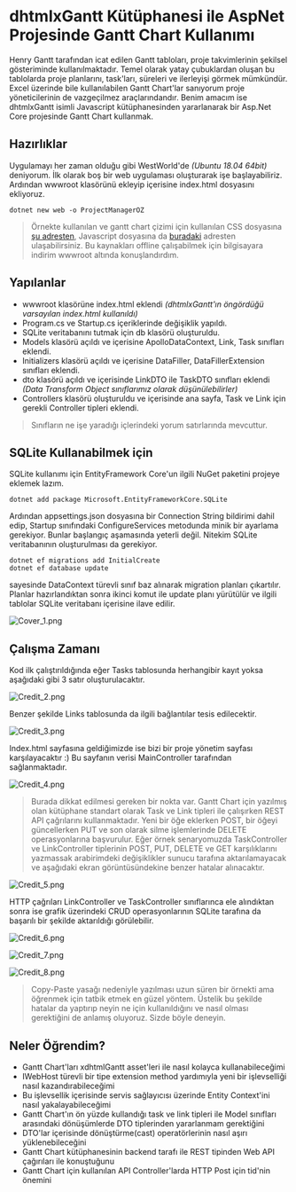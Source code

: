 # dhtmlxGantt Kütüphanesi ile AspNet Projesinde Gantt Chart Kullanımı

Henry Gantt tarafından icat edilen Gantt tabloları, proje takvimlerinin şekilsel gösteriminde kullanılmaktadır. Temel olarak yatay çubuklardan oluşan bu tablolarda proje planlarını, task'ları, süreleri ve ilerleyişi görmek mümkündür. Excel üzerinde bile kullanılabilen Gantt Chart'lar sanıyorum proje yöneticilerinin de vazgeçilmez araçlarındandır. Benim amacım ise dhtmlxGantt isimli Javascript kütüphanesinden yararlanarak bir Asp.Net Core projesinde Gantt Chart kullanmak. 

## Hazırlıklar

Uygulamayı her zaman olduğu gibi WestWorld'de _(Ubuntu 18.04 64bit)_ deniyorum. İlk olarak boş bir web uygulaması oluşturarak işe başlayabiliriz. Ardından wwwroot klasörünü ekleyip içerisine index.html dosyasını ekliyoruz.

```
dotnet new web -o ProjectManagerOZ
```

>Örnekte kullanılan ve gantt chart çizimi için kullanılan CSS dosyasına [şu adresten](https://cdn.dhtmlx.com/gantt/edge/dhtmlxgantt.css), Javascript dosyasına da [buradaki](https://cdn.dhtmlx.com/gantt/edge/dhtmlxgantt.js) adresten ulaşabilirsiniz. Bu kaynakları offline çalışabilmek için bilgisayara indirim wwwroot altında konuşlandırdım.

## Yapılanlar

- wwwroot klasörüne index.html eklendi _(dhtmlxGantt'ın öngördüğü varsayılan index.html kullanıldı)_
- Program.cs ve Startup.cs içeriklerinde değişiklik yapıldı.
- SQLite veritabanını tutmak için db klasörü oluşturuldu.
- Models klasörü açıldı ve içerisine ApolloDataContext, Link, Task sınıfları eklendi.
- Initializers klasörü açıldı ve içerisine DataFiller, DataFillerExtension sınıfları eklendi.
- dto klasörü açıldı ve içerisinde LinkDTO ile TaskDTO sınıfları eklendi _(Data Transform Object sınıflarımız olarak düşünülebilirler)_
- Controllers klasörü oluşturuldu ve içerisinde ana sayfa, Task ve Link için gerekli Controller tipleri eklendi.

>Sınıfların ne işe yaradığı içlerindeki yorum satırlarında mevcuttur.

## SQLite Kullanabilmek için

SQLite kullanımı için EntityFramework Core'un ilgili NuGet paketini projeye eklemek lazım.

```
dotnet add package Microsoft.EntityFrameworkCore.SQLite
```

Ardından appsettings.json dosyasına bir Connection String bildirimi dahil edip, Startup sınıfındaki ConfigureServices metodunda minik bir ayarlama gerekiyor. Bunlar başlangıç aşamasında yeterli değil. Nitekim SQLite veritabanının oluşturulması da gerekiyor.

```
dotnet ef migrations add InitialCreate
dotnet ef database update
```

sayesinde DataContext türevli sınıf baz alınarak migration planları çıkartılır. Planlar hazırlandıktan sonra ikinci komut ile update planı yürütülür ve ilgili tablolar SQLite veritabanı içerisine ilave edilir.

![Cover_1.png](./assets/Cover_1.png)

## Çalışma Zamanı

Kod ilk çalıştırıldığında eğer Tasks tablosunda herhangibir kayıt yoksa aşağıdaki gibi 3 satır oluşturulacaktır.

![Credit_2.png](./assets/credit_2.png)

Benzer şekilde Links tablosunda da ilgili bağlantılar tesis edilecektir.

![Credit_3.png](./assets/credit_3.png)

Index.html sayfasına geldiğimizde ise bizi bir proje yönetim sayfası karşılayacaktır :) Bu sayfanın verisi MainController tarafından sağlanmaktadır.

![Credit_4.png](./assets/credit_4.png)

>Burada dikkat edilmesi gereken bir nokta var. Gantt Chart için yazılmış olan kütüphane standart olarak Task ve Link tipleri ile çalışırken REST API çağrılarını kullanmaktadır. Yeni bir öğe eklerken POST, bir öğeyi güncellerken PUT ve son olarak silme işlemlerinde DELETE operasyonlarına başvurulur. Eğer örnek senaryomuzda TaskController ve LinkController tiplerinin POST, PUT, DELETE ve GET karşılıklarını yazmassak arabirimdeki değişiklikler sunucu tarafına aktarılamayacak ve aşağıdaki ekran görüntüsündekine benzer hatalar alınacaktır.

![Credit_5.png](./assets/credit_5.png)

HTTP çağrıları LinkController ve TaskController sınıflarınca ele alındıktan sonra ise grafik üzerindeki CRUD operasyonlarının SQLite tarafına da başarılı bir şekilde aktarıldığı görülebilir.

![Credit_6.png](./assets/credit_6.png)

![Credit_7.png](./assets/credit_7.png)

![Credit_8.png](./assets/credit_8.png)

>Copy-Paste yasağı nedeniyle yazılması uzun süren bir örnekti ama öğrenmek için tatbik etmek en güzel yöntem. Üstelik bu şekilde hatalar da yaptırıp neyin ne için kullanıldığını ve nasıl olması gerektiğini de anlamış oluyoruz. Sizde böyle deneyin.

## Neler Öğrendim?

- Gantt Chart'ları xdhtmlGantt asset'leri ile nasıl kolayca kullanabileceğimi
- IWebHost türevli bir tipe extension method yardımıyla yeni bir işlevselliği nasıl kazandırabileceğimi
- Bu işlevsellik içerisinde servis sağlayıcısı üzerinde Entity Context'ini nasıl yakalayabileceğimi
- Gantt Chart'ın ön yüzde kullandığı task ve link tipleri ile Model sınıfları arasındaki dönüşümlerde DTO tiplerinden yararlanmam gerektiğini
- DTO'lar içerisinde dönüştürme(cast) operatörlerinin nasıl aşırı yüklenebileceğini
- Gantt Chart kütüphanesinin backend tarafı ile REST tipinden Web API çağırıları ile konuştuğunu
- Gantt Chart için kullanılan API Controller'larda HTTP Post için tid'nin önemini